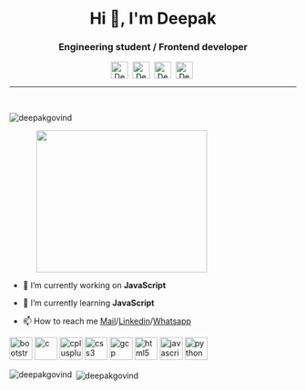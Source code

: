 <h1 align="center">Hi 👋, I'm Deepak</h1>
<h3 align="center">Engineering student / Frontend developer</h3>
<p align="center"><a href="https://linkedin.com/in/deepak-g-1171b0197" target="_blank"><img align="center" alt="Deepak | LinkedIn" width="30px" height="30" src="https://github.com/TheDudeThatCode/TheDudeThatCode/raw/master/Assets/Linkedin.svg" style="max-width:100%;"></a>&nbsp;
<a href="https://instagram.com/will_minded" target="_blank"><img align="center" alt="Deepak | Instagram" width="30px" height="30" src="https://github.com/TheDudeThatCode/TheDudeThatCode/raw/master/Assets/Instagram.svg" style="max-width:100%;" target="_blank"></a>&nbsp;
 <a href="https://twitter.com/DeepakG93881990" target="_blank"><img align="center" alt="Deepak | Twitter" width="30px" height="30" src="https://github.com/TheDudeThatCode/TheDudeThatCode/raw/master/Assets/Twitter.svg" style="max-width:100%;"></a>&nbsp;
 <a href="https://fb.com/hari.gd.52" target="_blank"><img align="center" alt="Deepak | Facebook" width="30px" height="30" src="https://www.iconfinder.com/data/icons/social-messaging-ui-color-shapes-2-free/128/social-facebook-2019-circle-512.png" style="max-width:100%;"></a>&nbsp;</p>
 <hr><br>

<p align="left"> <img src="https://komarev.com/ghpvc/?username=deepakgovind" alt="deepakgovind" /> </p>
&nbsp;&nbsp;&nbsp;&nbsp;&nbsp;&nbsp;&nbsp;&nbsp;&nbsp;&nbsp;&nbsp;&nbsp;<img align="center"  src="https://cdn.dribbble.com/users/1090020/screenshots/3901343/________-5.gif" height="250" width="300">

- 🔭 I’m currently working on **JavaScript**

- 🌱 I’m currently learning **JavaScript**

- 📫 How to reach me [Mail](mailto:deepakgovind181100@gmail.com)/[Linkedin](https://linkedin.com/in/deepak-g-1171b0197)/[Whatsapp](http://wa.me/917092401507)

<p align="left"><img src="https://devicons.github.io/devicon/devicon.git/icons/bootstrap/bootstrap-plain.svg" alt="bootstrap" width="40" height="40"/> <img src="https://devicons.github.io/devicon/devicon.git/icons/c/c-original.svg" alt="c" width="40" height="40"/> <img src="https://devicons.github.io/devicon/devicon.git/icons/cplusplus/cplusplus-original.svg" alt="cplusplus" width="40" height="40"/> <img src="https://devicons.github.io/devicon/devicon.git/icons/css3/css3-original-wordmark.svg" alt="css3" width="40" height="40"/> <img src="https://www.vectorlogo.zone/logos/google_cloud/google_cloud-icon.svg" alt="gcp" width="40" height="40"/> <img src="https://devicons.github.io/devicon/devicon.git/icons/html5/html5-original-wordmark.svg" alt="html5" width="40" height="40"/> <img src="https://devicons.github.io/devicon/devicon.git/icons/javascript/javascript-original.svg" alt="javascript" width="40" height="40"/> <img src="https://devicons.github.io/devicon/devicon.git/icons/python/python-original.svg" alt="python" width="40" height="40"/></p>

<p><img align="left" src="https://github-readme-stats.vercel.app/api/top-langs/?username=deepakgovind&layout=compact&hide=html" alt="deepakgovind" /></p>

<p>&nbsp;<img align="center" src="https://github-readme-stats.vercel.app/api?username=deepakgovind&show_icons=true" alt="deepakgovind" /></p>


